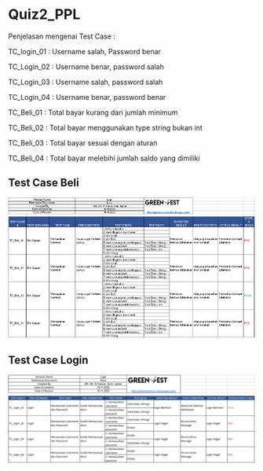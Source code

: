 # Quiz2_PPL
Penjelasan mengenai Test Case :

TC_login_01 : Username salah, Password benar

TC_Login_02 : Username benar, password salah

TC_Login_03 : Username salah, password salah

TC_Login_04 : Username benar, password benar

TC_Beli_01 : Total bayar kurang dari jumlah minimum

TC_Beli_02 : Total bayar menggunakan type string bukan int

TC_Beli_03 : Total bayar sesuai dengan aturan

TC_Beli_04 : Total bayar melebihi jumlah saldo yang dimiliki

## Test Case Beli
<img src="Test Case Beli.png">

## Test Case Login
<img src="Test Case Login.png">
